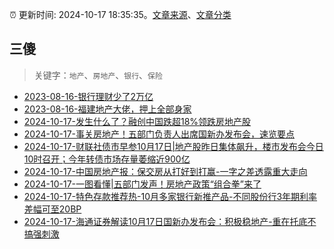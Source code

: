 :alarm_clock: 更新时间: 2024-10-17 18:35:35。[文章来源](/README.md)、[文章分类](/TAGS.md)

## 三傻


> 关键字：`地产`、`房地产`、`银行`、`保险`



- [2023-08-16-银行理财少了2万亿](https://www.aicaijing.com.cn/article/18565) 
- [2023-08-16-福建地产大佬，押上全部身家](https://www.aicaijing.com.cn/article/18567) 
- [2024-10-17-发生什么了？融创中国跌超18%领跌房地产股](https://www.cls.cn/detail/1828259) 
- [2024-10-17-事关房地产！五部门负责人出席国新办发布会，速览要点](https://www.cls.cn/detail/1826819) 
- [2024-10-17-财联社债市早参10月17日|地产股昨日集体飙升，楼市发布会今日10时召开；今年转债市场存量萎缩近900亿](https://www.cls.cn/detail/1828028) 
- [2024-10-17-中国房地产报：保交房从打好到打赢-一字之差透露重大走向](https://www.cls.cn/detail/1828298) 
- [2024-10-17-一图看懂|五部门发声！房地产政策“组合拳”来了](https://www.cls.cn/detail/1828335) 
- [2024-10-17-特色存款推荐热-10月多家银行新推产品-不同股份行3年期利率差幅可至20BP](https://www.cls.cn/detail/1828344) 
- [2024-10-17-海通证券解读10月17日国新办发布会：积极稳地产-重在托底不搞强刺激](https://www.cls.cn/detail/1828397) 
